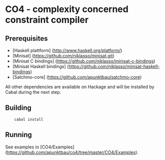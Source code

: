 # CO4 - complexity concerned constraint compiler

## Prerequisites

- [Haskell plattform] (http://www.haskell.org/platform/)
- [Minisat] (https://github.com/niklasso/minisat.git)
- [Minisat C bindings] (https://github.com/niklasso/minisat-c-bindings)
- [Minisat Haskell bindings] (https://github.com/niklasso/minisat-haskell-bindings)
- [Satchmo-core] (https://github.com/apunktbau/satchmo-core)

All other dependencies are available on Hackage and will be installed by 
Cabal during the next step.

## Building

        cabal install

## Running

See examples in [CO4/Examples] (https://github.com/apunktbau/co4/tree/master/CO4/Examples).
